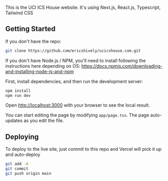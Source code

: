 This is the UCI ICS House website. It's using Next.js, React.js, Typescript, Tailwind CSS

## Getting Started

If you don't have the repo:

```bash
git clone https://github.com/ericshively/ucicshouse.com.git
```

If you don't have Node.js / NPM, you'll need to install following the instructions here depending on OS:
https://docs.npmjs.com/downloading-and-installing-node-js-and-npm

First, install dependencies, and then run the development server:

```bash
npm install
npm run dev
```

Open [http://localhost:3000](http://localhost:3000) with your browser to see the local result.

You can start editing the page by modifying `app/page.tsx`. The page auto-updates as you edit the file.

## Deploying

To deploy to the live site, just commit to this repo and Vercel will pick it up and auto-deploy

```bash
git add -A
git commit
git push origin main
```
